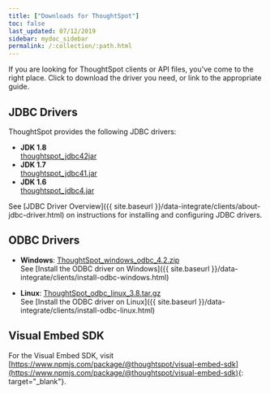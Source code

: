 ```yaml
---
title: ["Downloads for ThoughtSpot"]
toc: false
last_updated: 07/12/2019
sidebar: mydoc_sidebar
permalink: /:collection/:path.html
---
```


If you are looking for ThoughtSpot clients or API files, you've come to the right place. Click to download the driver you need, or link to the appropriate guide.

## JDBC Drivers ##

ThoughtSpot provides the following JDBC drivers:
* **JDK 1.8**<br>[thoughtspot_jdbc42jar](https://thoughtspot.egnyte.com/dl/spCdjCGssK/thoughtspot_jdbc4.jar_)
* **JDK 1.7**<br>[thoughtspot_jdbc41.jar](https://thoughtspot.egnyte.com/dl/HVpvNLw3O8/thoughtspot_jdbc41.jar_)
* **JDK 1.6**<br>[thoughtspot_jdbc4.jar](https://thoughtspot.egnyte.com/dl/RvFiIEfcLm/thoughtspot_jdbc4.jar_)

See [JDBC Driver Overview]({{ site.baseurl }}/data-integrate/clients/about-jdbc-driver.html) on instructions for installing and configuring JDBC drivers.

## ODBC Drivers ##

* **Windows**: [ThoughtSpot_windows_odbc_4.2.zip](https://thoughtspot.egnyte.com/dl/xtGeQPL3nD/ThoughtSpot_windows_odbc_4.2.zip_)  
  See [Install the ODBC driver on Windows]({{ site.baseurl }}/data-integrate/clients/install-odbc-windows.html)

* **Linux**:  [ThoughtSpot_odbc_linux_3.8.tar.gz](https://thoughtspot.egnyte.com/dl/84csZ4USEX/ThoughtSpot_odbc_linux_3.8.tar.gz_)  
See [Install the ODBC driver on Linux]({{ site.baseurl }}/data-integrate/clients/install-odbc-linux.html)

## Visual Embed SDK ##
For the Visual Embed SDK, visit [https://www.npmjs.com/package/@thoughtspot/visual-embed-sdk](https://www.npmjs.com/package/@thoughtspot/visual-embed-sdk){: target="_blank"}.
